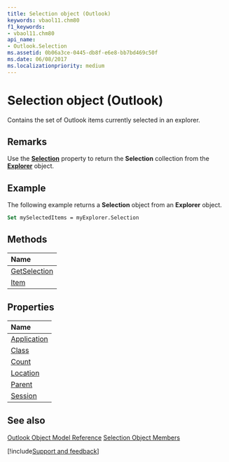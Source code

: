 ```yaml
---
title: Selection object (Outlook)
keywords: vbaol11.chm80
f1_keywords:
- vbaol11.chm80
api_name:
- Outlook.Selection
ms.assetid: 0b06a3ce-0445-db8f-e6e8-bb7bd469c50f
ms.date: 06/08/2017
ms.localizationpriority: medium
---
```



# Selection object (Outlook)

Contains the set of Outlook items currently selected in an explorer.


## Remarks

Use the **[Selection](Outlook.Explorer.Selection.md)** property to return the **Selection** collection from the **[Explorer](Outlook.Explorer.md)** object.


## Example

The following example returns a **Selection** object from an **Explorer** object.


```vb
Set mySelectedItems = myExplorer.Selection
```


## Methods



|Name|
|:-----|
|[GetSelection](Outlook.Selection.GetSelection.md)|
|[Item](Outlook.Selection.Item.md)|

## Properties



|Name|
|:-----|
|[Application](Outlook.Selection.Application.md)|
|[Class](Outlook.Selection.Class.md)|
|[Count](Outlook.Selection.Count.md)|
|[Location](Outlook.Selection.Location.md)|
|[Parent](Outlook.Selection.Parent.md)|
|[Session](Outlook.Selection.Session.md)|

## See also


[Outlook Object Model Reference](overview/Outlook/object-model.md)
[Selection Object Members](overview/Outlook.md)

[!include[Support and feedback](~/includes/feedback-boilerplate.md)]
